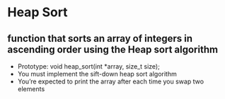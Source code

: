# Heap Sort
## function that sorts an array of integers in ascending order using the Heap sort algorithm
* Prototype: void heap_sort(int *array, size_t size);
* You must implement the sift-down heap sort algorithm
* You’re expected to print the array after each time you swap two elements